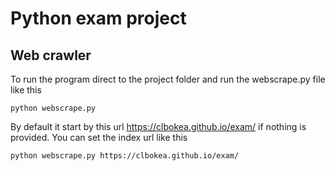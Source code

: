 # Python exam project
## Web crawler
To run the program direct to the project folder and run the webscrape.py file like this
```Terminal
python webscrape.py
```
By default it start by this url https://clbokea.github.io/exam/ if nothing is provided.
You can set the index url like this
```Terminal
python webscrape.py https://clbokea.github.io/exam/
